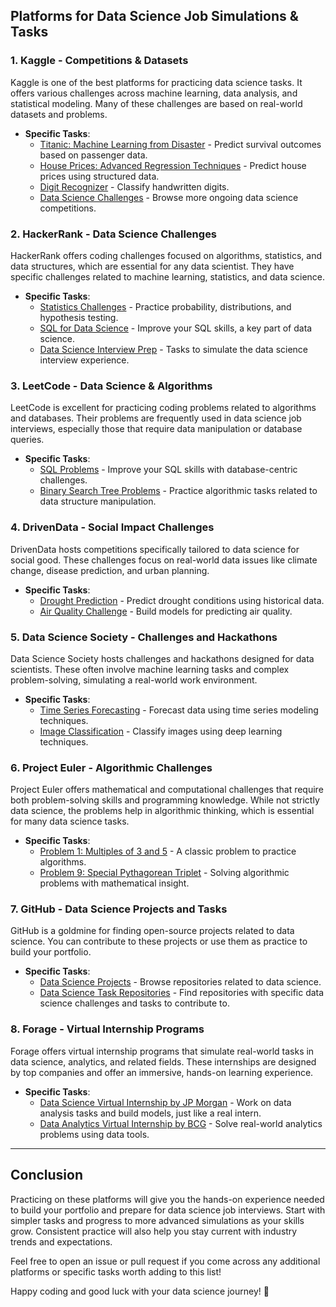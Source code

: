 ## Platforms for Data Science Job Simulations & Tasks

### 1. **Kaggle - Competitions & Datasets**
Kaggle is one of the best platforms for practicing data science tasks. It offers various challenges across machine learning, data analysis, and statistical modeling. Many of these challenges are based on real-world datasets and problems.
- **Specific Tasks**:
  - [Titanic: Machine Learning from Disaster](https://www.kaggle.com/c/titanic) - Predict survival outcomes based on passenger data.
  - [House Prices: Advanced Regression Techniques](https://www.kaggle.com/c/house-prices-advanced-regression-techniques) - Predict house prices using structured data.
  - [Digit Recognizer](https://www.kaggle.com/c/digit-recognizer) - Classify handwritten digits.
  - [Data Science Challenges](https://www.kaggle.com/competitions) - Browse more ongoing data science competitions.

### 2. **HackerRank - Data Science Challenges**
HackerRank offers coding challenges focused on algorithms, statistics, and data structures, which are essential for any data scientist. They have specific challenges related to machine learning, statistics, and data science.
- **Specific Tasks**:
  - [Statistics Challenges](https://www.hackerrank.com/domains/tutorials/10-days-of-statistics) - Practice probability, distributions, and hypothesis testing.
  - [SQL for Data Science](https://www.hackerrank.com/domains/tutorials/30-days-of-sql) - Improve your SQL skills, a key part of data science.
  - [Data Science Interview Prep](https://www.hackerrank.com/domains/tutorials/30-days-of-machine-learning) - Tasks to simulate the data science interview experience.

### 3. **LeetCode - Data Science & Algorithms**
LeetCode is excellent for practicing coding problems related to algorithms and databases. Their problems are frequently used in data science job interviews, especially those that require data manipulation or database queries.
- **Specific Tasks**:
  - [SQL Problems](https://leetcode.com/problemset/database/) - Improve your SQL skills with database-centric challenges.
  - [Binary Search Tree Problems](https://leetcode.com/problemset/all/?topicSlugs=binary-search-tree) - Practice algorithmic tasks related to data structure manipulation.

### 4. **DrivenData - Social Impact Challenges**
DrivenData hosts competitions specifically tailored to data science for social good. These challenges focus on real-world data issues like climate change, disease prediction, and urban planning.
- **Specific Tasks**:
  - [Drought Prediction](https://www.drivendata.org/competitions/56/drought-prediction/) - Predict drought conditions using historical data.
  - [Air Quality Challenge](https://www.drivendata.org/competitions/41/air-quality-prediction/) - Build models for predicting air quality.
  
### 5. **Data Science Society - Challenges and Hackathons**
Data Science Society hosts challenges and hackathons designed for data scientists. These often involve machine learning tasks and complex problem-solving, simulating a real-world work environment.
- **Specific Tasks**:
  - [Time Series Forecasting](https://www.datasciencesociety.net/dss-international-ai-challenge/) - Forecast data using time series modeling techniques.
  - [Image Classification](https://www.datasciencesociety.net/data-science-challenges/) - Classify images using deep learning techniques.

### 6. **Project Euler - Algorithmic Challenges**
Project Euler offers mathematical and computational challenges that require both problem-solving skills and programming knowledge. While not strictly data science, the problems help in algorithmic thinking, which is essential for many data science tasks.
- **Specific Tasks**:
  - [Problem 1: Multiples of 3 and 5](https://projecteuler.net/problem=1) - A classic problem to practice algorithms.
  - [Problem 9: Special Pythagorean Triplet](https://projecteuler.net/problem=9) - Solving algorithmic problems with mathematical insight.

### 7. **GitHub - Data Science Projects and Tasks**
GitHub is a goldmine for finding open-source projects related to data science. You can contribute to these projects or use them as practice to build your portfolio.
- **Specific Tasks**:
  - [Data Science Projects](https://github.com/topics/data-science) - Browse repositories related to data science.
  - [Data Science Task Repositories](https://github.com/search?q=data+science+tasks) - Find repositories with specific data science challenges and tasks to contribute to.

### 8. **Forage - Virtual Internship Programs**
Forage offers virtual internship programs that simulate real-world tasks in data science, analytics, and related fields. These internships are designed by top companies and offer an immersive, hands-on learning experience.
- **Specific Tasks**:
  - [Data Science Virtual Internship by JP Morgan](https://www.theforage.com/virtual-internships/programs/Zm4EzLqEzrR6aZ4Fa) - Work on data analysis tasks and build models, just like a real intern.
  - [Data Analytics Virtual Internship by BCG](https://www.theforage.com/virtual-internships/programs/kaG3vowqPwf5Ptvnh) - Solve real-world analytics problems using data tools.

---

## Conclusion

Practicing on these platforms will give you the hands-on experience needed to build your portfolio and prepare for data science job interviews. Start with simpler tasks and progress to more advanced simulations as your skills grow. Consistent practice will also help you stay current with industry trends and expectations.

Feel free to open an issue or pull request if you come across any additional platforms or specific tasks worth adding to this list!

Happy coding and good luck with your data science journey! 🚀
